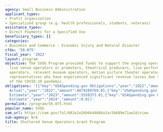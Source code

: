 ```yaml
---
agency: Small Business Administration
applicant_types:
- Profit organization
- Specialized group (e.g. health professionals, students, veterans)
assistance_types:
- Direct Payments for a Specified Use
beneficiary_types: []
categories:
- Business and Commerce - Economic Injury and Natural Disaster
cfda: '59.075'
fiscal_year: '2022'
layout: program
objective: The SVOG Program provided funds to support the ongoing operations of eligible
  live venue operators or promoters, theatrical producers, live performing arts organization
  operators, relevant museum operators, motion picture theater operators, and talent
  representatives who have experienced significant revenue losses due to the effects
  of the COVID-19 pandemic.
obligations: '[{"key":"USASpending.gov Obligations","year":"2022","amount":4877962064.67},{"key":"SAM.gov
  Actual","year":"2022","amount":4879289769.0},{"key":"USASpending.gov Obligations","year":"2023","amount":-20455188.91},{"key":"SAM.gov
  Estimate","year":"2023","amount":5559373.0},{"key":"USASpending.gov Obligations","year":"2024","amount":0.0},{"key":"SAM.gov
  Estimate","year":"2024","amount":0.0}]'
permalink: /program/59.075.html
popular_name: SVOG
sam_url: https://sam.gov/fal/682e2e2604b44686a3ac5b689e71ae2d/view
sub-agency: N/A
title: Shuttered Venue Operators Grant Program
---
```


